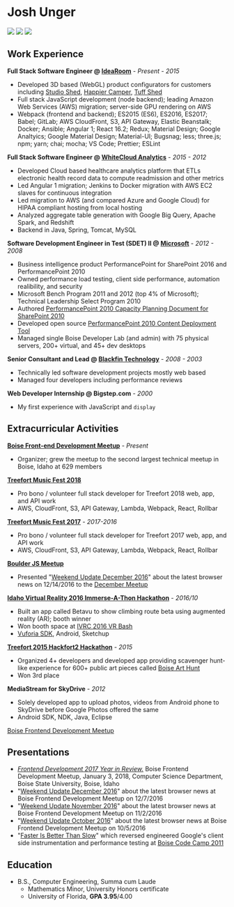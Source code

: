# Josh Unger

[<img src="https://github.com/favicon.ico" />](https://github.com/joshunger/)
[<img src="https://gitlab.com/favicon.ico" />](https://gitlab.com/joshunger/)
[<img src="https://abs.twimg.com/favicons/favicon.ico" />](https://twitter.com/joshunger/)

<!--
* Craft high quality web applications that customers crave 
* Change the way we engineer software by seeking smarter and more efficient methods
-->
## Work Experience
**Full Stack Software Engineer @ [IdeaRoom](http://www.idearoominc.com)** - *Present - 2015*
* Developed 3D based (WebGL) product configurators for customers including [Studio Shed](https://www.studio-shed.com/), [Happier Camper](http://happiercamper.com), [Tuff Shed](https://www.tuffshed.com/)
* Full stack JavaScript development (node backend); leading Amazon Web Services (AWS) migration; server-side GPU rendering on AWS
* Webpack (frontend and backend); ES2015 (ES6), ES2016, ES2017; Babel; GitLab; AWS CloudFront, S3, API Gateway, Elastic Beanstalk; Docker; Ansible; Angular 1; React 16.2; Redux; Material Design; Google Analtyics; Google Material Design; Material-UI; Bugsnag; less; three.js; npm; yarn; chai; mocha; VS Code; Prettier; ESLint

**Full Stack Software Engineer @ [WhiteCloud Analytics](http://whitecloudanalytics.com/)** - *2015 - 2012*
* Developed Cloud based healthcare analytics platform that ETLs electronic health record data to compute readmission and other metrics 
* Led Angular 1 migration; Jenkins to Docker migration with AWS EC2 slaves for continuous integration
* Led migration to AWS (and compared Azure and Google Cloud) for HIPAA compliant hosting from local hosting
* Analyzed aggregate table generation with Google Big Query, Apache Spark, and Redshift
* Backend in Java, Spring, Tomcat, MySQL

**Software Development Engineer in Test (SDET) II @ [Microsoft](http://www.microsoft.com)** - *2012 - 2008*
* Business intelligence product PerformancePoint for SharePoint 2016 and PerformancePoint 2010
* Owned performance load testing, client side performance, automation realibility, and security
* Microsoft Bench Program 2011 and 2012 (top 4% of Microsoft); Technical Leadership Select Program 2010
* Authored [PerformancePoint 2010 Capacity Planning Document for SharePoint 2010](https://technet.microsoft.com/en-us/library/ff955652.aspx)
* Developed open source [PerformancePoint 2010 Content Deployment Tool](http://ppscd.codeplex.com/)
* Managed single Boise Developer Lab (and admin) with 75 physical servers, 200+ virtual, and 45+ dev desktops

**Senior Consultant and Lead @ [Blackfin Technology](https://www.linkedin.com/company/blackfin)** - *2008 - 2003*
* Technically led software development projects mostly web based
* Managed four developers including performance reviews

<!-- **System Administrator @ Shands Hospital, University Florida** - *2003 - 2001* -->

**Web Developer Internship @ Bigstep.com** - *2000*
* My first experience with JavaScript and `display`

## Extracurricular Activities
**[Boise Front-end Development Meetup](http://www.meetup.com/frontend-devs/)** - *Present*
* Organizer; grew the meetup to the second largest technical meetup in Boise, Idaho at 629 members

**[Treefort Music Fest 2018](https://www.treefortmusicfest.com/)**
* Pro bono / volunteer full stack developer for Treefort 2018 web, app, and API work
* AWS, CloudFront, S3, API Gateway, Lambda, Webpack, React, Rollbar

**[Treefort Music Fest 2017](https://www.treefortmusicfest.com/)** - *2017-2016*
* Pro bono / volunteer full stack developer for Treefort 2017 web, app, and API work
* AWS, CloudFront, S3, API Gateway, Lambda, Webpack, React, Rollbar

**[Boulder JS Meetup](https://www.meetup.com/preview/Boulder-JS/events/234442770)**
* Presented "[Weekend Update December 2016](https://gitlab.com/joshunger/public/blob/master/weekend-update-2016-12.md)" about the latest browser news on 12/14/2016 to the [December Meetup](https://www.meetup.com/Boulder-JS/events/234442770/)

**[Idaho Virtual Reality 2016 Immerse-A-Thon Hackathon](http://idahovirtualreality.com/ivrc-2016-immerse-a-thon/)** - *2016/10*
* Built an app called Betavu to show climbing route beta using augmented reality (AR); booth winner
* Won booth space at [IVRC 2016 VR Bash](https://idahovirtualreality.com/ivrc-2016-vr-bash/)
* [Vuforia SDK](https://www.vuforia.com/), Android, Sketchup

**[Treefort 2015 Hackfort2 Hackathon](https://www.treefortmusicfest.com/forts/hackfort/)** - *2015*
* Organized 4+ developers and developed app providing scavenger hunt-like experience for 600+ public art pieces called [Boise Art Hunt](http://www.boiseweekly.com/Cobweb/archives/2015/03/29/treefort-2015-datefort-app-wins-hackfort2-hackathon)
* Won 3rd place

**MediaStream for SkyDrive** - *2012*
* Solely developed app to upload photos, videos from Android phone to SkyDrive before Google Photos offered the same
* Android SDK, NDK, Java, Eclipse

[Boise Frontend Development Meetup](https://www.meetup.com/frontend-devs/events/246206347/)

## Presentations
* *[Frontend Development 2017 Year in Review.](https://github.com/joshunger/joshunger.com/blob/master/frontend-development-2017-year-in-review.md)* Boise Frontend Development Meetup, January 3, 2018, Computer Science Department, Boise State University, Boise, Idaho
* "[Weekend Update December 2016](https://gitlab.com/joshunger/public/blob/master/weekend-update-2016-12.md)" about the latest browser news at Boise Frontend Development Meetup on 12/7/2016
* "[Weekend Update November 2016](https://gitlab.com/joshunger/public/blob/master/weekend-update-2016-11.md)" about the latest browser news at Boise Frontend Development Meetup on 11/2/2016
* "[Weekend Update October 2016](https://gitlab.com/joshunger/public/blob/master/weekend-update-2016-10.md)" about the latest browser news at Boise Frontend Development Meetup on 10/5/2016
* "[Faster Is Better Than Slow](http://joshunger.com/boisecodecamp2011/Boise-Code-Camp-2011-Fast-is-better-than-slow.pdf)" which reversed engineered Google's client side instrumentation and performance testing at [Boise Code Camp 2011](http://boisecodecamp.com/)

## Education
* B.S., Computer Engineering, Summa cum Laude
  * Mathematics Minor, University Honors certificate
  * University of Florida, **GPA 3.95**/4.00
